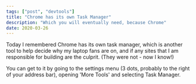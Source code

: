 ```yaml
---
tags: ["post", "devtools"]
title: "Chrome has its own Task Manager"
description: "Which you will eventually need, because Chrome"
date: 2020-03-26
---
```


Today I remembered Chrome has its own task manager, which is another tool to help decide why my laptop fans are on, and if any sites that I am responsible for building are the culprit. (They were not - now I know!)

You can get to it by going to the settings menu (3 dots, probably to the right of your address bar), opening 'More Tools' and selecting Task Manager.
